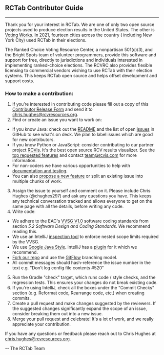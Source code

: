 ## RCTab Contributor Guide

---

Thank you for your interest in RCTab. We are one of only two open source projects used to produce election results in
the United States. The other is [Voting Works](https://www.voting.works/). In 2021, fourteen cities across the country (
including New York City) used RCTab in their elections.

The Ranked Choice Voting Resource Center, a nonpartisan 501(c)(3), and the Bright Spots team of volunteer programmers,
provide this software and support for free, directly to jurisdictions and individuals interested in implementing
ranked-choice elections. The RCVRC also provides flexible licensing to commercial vendors wishing to use RCTab with
their election systems. This keeps RCTab open source and helps offset development and support costs.

### How to make a contribution:

1. If you’re interested in contributing code please fill out a copy of this [Contributor Release Form](https://docs.google.com/document/d/1lTpwjQBnS7u8ONdm1rg7nhzXBB8o_I1n/edit?usp=sharing&ouid=116743718777594585909&rtpof=true&sd=true) and send it to [chris.hughes@rcvresources.org](mailto:chris.hughes@rcvresources.org).
2. Find or create an issue you want to work on:

- If you know Java: check out the [README](https://github.com/BrightSpots/rcv#readme) and the list of
  open [issues](https://github.com/BrightSpots/rcv/issues) in GitHub to see what's on deck. We plan to label issues
  which are good for new contributors.
- If you know Python or JavaScript: consider contributing to our partner
  project [RCVis](https://github.com/artoonie/rcvis#readme). It's the best open source RCV results visualizer. See
  the [top requested features](https://rcvis.com/#lookingfor) and contact [team@rcvis.com](mailto:team@rcvis.com) for
  more information.
- For non-coders we have various opportunities to help
  with [documentation and testing](https://github.com/BrightSpots/rcv/issues?q=is%3Aissue+is%3Aopen+label%3Adocumentation).
- You can also [propose a new feature](https://github.com/BrightSpots/rcv/issues/new) or split an existing issue into
  multiple chunks of work.

3. Assign the issue to yourself and comment on it. Please include Chris Hughes (@chughes297) and ask any questions you
   have. This keeps any technical conversation tracked and allows everyone to get on the same page with all the details,
   before writing any code.
4. Write code:

- We adhere to the
  EAC's [VVSG V1.0](https://github.com/BrightSpots/rcv/blob/develop/reference/VVSG/VVSG-2005.1.0.VOL.1.pdf) software
  coding standards from section _5.2 Software Design and Coding Standards_. We recommend reading this.
- We use an
  IntelliJ [inspection tool](https://github.com/BrightSpots/rcv/blob/develop/.idea/inspectionProfiles/Project_Default.xml)
  to enforce nested scope limits required by the VVSG.
- We use [Google Java Style](https://google.github.io/styleguide/javaguide.html). IntelliJ has
  a [plugin](https://checkstyle.sourceforge.io/google_style.html) for it which we recommend.
- [Fork our repo](https://docs.github.com/en/get-started/quickstart/contributing-to-projects) and use
  the [GitFlow](https://www.atlassian.com/git/tutorials/comparing-workflows/gitflow-workflow) branching model.
- All commit messages should hash-reference the issue number in the text e.g. "Don't log config file contents #520"

5. Run the Gradle "check" target, which runs code / style checks, and the regression tests. This ensures your changes do
   not break existing code.
6. If you're using IntelliJ, check all the boxes under the "Commit Checks" section (e.g. Reformat code, Rearrange code,
   etc.) when creating commits.
7. Create a pull request and make changes suggested by the reviewers. If the suggested changes significantly expand the
   scope of an issue, consider breaking them out into a new issue.
8. Merge your pull request and celebrate! It's a lot of work, and we really appreciate your contribution.

If you have any questions or feedback please reach out to Chris Hughes
at [chris.hughes@rcvresources.org](mailto:chris.hughes@rcvresources.org).

-- The RCTab Team
